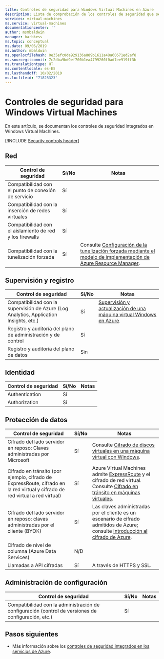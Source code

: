 ```yaml
---
title: Controles de seguridad para Windows Virtual Machines en Azure
description: Lista de comprobación de los controles de seguridad que se usan para evaluar Windows Virtual Machines en Azure
services: virtual-machines
ms.service: virtual-machines
documentationcenter: ''
author: msmbaldwin
manager: barbkess
ms.topic: conceptual
ms.date: 09/05/2019
ms.author: mbaldwin
ms.openlocfilehash: 0e35efc0da929136a889b1611a48a60671ed2af8
ms.sourcegitcommit: 7c2dba9bd9ef700b1ea4799260f0ad7ee919ff3b
ms.translationtype: HT
ms.contentlocale: es-ES
ms.lasthandoff: 10/02/2019
ms.locfileid: "71828323"
---
```

# <a name="security-controls-for-windows-virtual-machines"></a>Controles de seguridad para Windows Virtual Machines

En este artículo, se documentan los controles de seguridad integrados en Windows Virtual Machines.

[!INCLUDE [Security controls header](../../../includes/security-controls-header.md)]

## <a name="network"></a>Red

| Control de seguridad | Sí/No | Notas |
|---|---|--|
| Compatibilidad con el punto de conexión de servicio| Sí | |
| Compatibilidad con la inserción de redes virtuales| Sí | |
| Compatibilidad con el aislamiento de red y los firewalls| Sí |  |
| Compatibilidad con la tunelización forzada| Sí | Consulte [Configuración de la tunelización forzada mediante el modelo de implementación de Azure Resource Manager](/azure/vpn-gateway/vpn-gateway-forced-tunneling-rm). |

## <a name="monitoring--logging"></a>Supervisión y registro

| Control de seguridad | Sí/No | Notas|
|---|---|--|
| Compatibilidad con la supervisión de Azure (Log Analytics, Application Insights, etc.)| Sí | [Supervisión y actualización de una máquina virtual Windows en Azure](tutorial-monitoring.md). |
| Registro y auditoría del plano de administración y de control| Sí |  |
| Registro y auditoría del plano de datos | Sin |  |

## <a name="identity"></a>Identidad

| Control de seguridad | Sí/No | Notas|
|---|---|--|
| Authentication| Sí |  |
| Authorization| Sí |  |

## <a name="data-protection"></a>Protección de datos

| Control de seguridad | Sí/No | Notas |
|---|---|--|
| Cifrado del lado servidor en reposo: Claves administradas por Microsoft | Sí | Consulte [Cifrado de discos virtuales en una máquina virtual con Windows](/azure/virtual-machines/windows/encrypt-disks). |
| Cifrado en tránsito (por ejemplo, cifrado de ExpressRoute, cifrado en la red virtual y cifrado de red virtual a red virtual)| Sí | Azure Virtual Machines admite [ExpressRoute](/azure/expressroute) y el cifrado de red virtual. Consulte [Cifrado en tránsito en máquinas virtuales](/azure/security/security-azure-encryption-overview#in-transit-encryption-in-vms). |
| Cifrado del lado servidor en reposo: claves administradas por el cliente (BYOK) | Sí | Las claves administradas por el cliente es un escenario de cifrado admitidos de Azure; consulte [Introducción al cifrado de Azure](/azure/security/security-azure-encryption-overview#in-transit-encryption-in-vms).|
| Cifrado de nivel de columna (Azure Data Services)| N/D | |
| Llamadas a API cifradas| Sí | A través de HTTPS y SSL. |



## <a name="configuration-management"></a>Administración de configuración

| Control de seguridad | Sí/No | Notas|
|---|---|--|
| Compatibilidad con la administración de configuración (control de versiones de configuración, etc.)| Sí |  | 

## <a name="next-steps"></a>Pasos siguientes

- Más información sobre los [controles de seguridad integrados en los servicios de Azure](../../security/fundamentals/security-controls.md).

